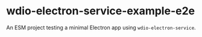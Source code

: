 # wdio-electron-service-example-e2e

An ESM project testing a minimal Electron app using `wdio-electron-service`.
